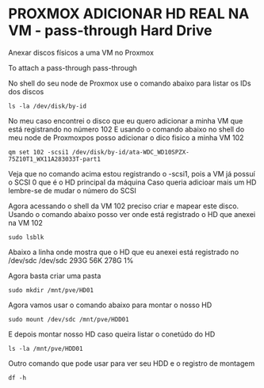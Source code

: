 # PROXMOX ADICIONAR HD REAL NA VM - pass-through Hard Drive


Anexar discos físicos a uma VM no Proxmox

To attach a pass-through pass-through 

No shell do seu node de Proxmox use o comando abaixo para listar os IDs dos discos 

```
ls -la /dev/disk/by-id
```

No meu caso encontrei o disco que eu quero adicionar a minha VM que está registrando no número 102
E usando o comando abaixo no shell do meu node de Proxmoxpos posso adicionar o dico fisico a minha VM 102

```
qm set 102 -scsi1 /dev/disk/by-id/ata-WDC_WD10SPZX-75Z10T1_WX11A283033T-part1
```
Veja que no comando acima estou registrando o -scsi1, pois a VM já possuí o SCSI 0 que é o HD principal da máquina
Caso queria adicioar mais um HD lembre-se de mudar o número do SCSI 


Agora acessando o shell da VM 102 preciso criar e mapear este disco.
Usando o comando abaixo posso ver onde está registrado o HD que anexei na VM 102
```
sudo lsblk
```

Abaixo a linha onde mostra que o HD que eu anexei está registrado no /dev/sdc
/dev/sdc                           293G   56K  278G   1%

Agora basta criar uma pasta
```
sudo mkdir /mnt/pve/HD01
```
Agora vamos usar o comando abaixo para montar o nosso HD
```
sudo mount /dev/sdc /mnt/pve/HDD01
```

E depois montar nosso HD caso queira listar o conetúdo do HD
```
ls -la /mnt/pve/HDD01
```
Outro comando que pode usar para ver seu HDD e o registro de montagem
```
df -h
```

